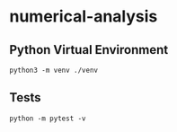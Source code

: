 # numerical-analysis

## Python Virtual Environment

```
python3 -m venv ./venv
```

## Tests

```
python -m pytest -v
```
